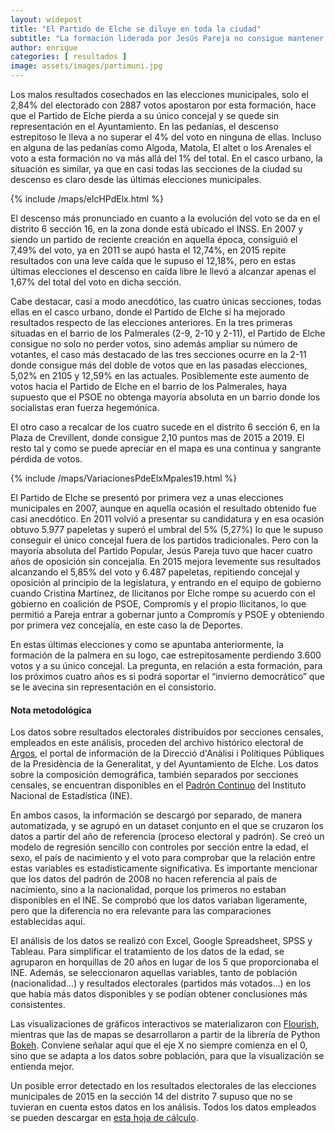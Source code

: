 ```yaml
---
layout: widepost
title: "El Partido de Elche se diluye en toda la ciudad"
subtitle: "La formación liderada por Jesús Pareja no consigue mantener ni mejorar resultados prácticamente en ninguna sección censal"
author: enrique 
categories: [ resultados ]
image: assets/images/partimuni.jpg
---
```

Los malos resultados cosechados en las elecciones municipales, solo el 2,84% del electorado con 2887 votos apostaron por esta formación, hace que el Partido de Elche pierda a su único concejal y se quede sin representación en el Ayuntamiento. En las pedanías, el descenso estrepitoso le lleva a no superar el 4% del voto en ninguna de ellas. Incluso en alguna de las pedanías como Algoda, Matola, El altet o los Arenales el voto a esta formación no va más allá del 1% del total. En el casco urbano, la situación es similar, ya que en casi todas las secciones de la ciudad su descenso es claro desde las últimas elecciones municipales. 

{% include /maps/elcHPdElx.html %}

El descenso más pronunciado en cuanto a la evolución del voto se da en el distrito 6 sección 16, en la zona donde está ubicado el INSS. En 2007 y siendo un partido de reciente creación en aquella época, consiguió el 7,49% del voto, ya en 2011 se aupó hasta el 12,74%, en 2015 repite resultados con una leve caída que le supuso el 12,18%, pero en estas últimas elecciones el descenso en caída libre le llevó a alcanzar apenas el 1,67% del total del voto en dicha sección.

<div class="flourish-embed" data-src="visualisation/386080"></div><script src="https://public.flourish.studio/resources/embed.js"></script>

Cabe destacar, casi a modo anecdótico, las cuatro únicas secciones, todas ellas en el casco urbano, donde el Partido de Elche sí ha mejorado resultados respecto de las elecciones anteriores. En la tres primeras situadas en el barrio de los Palmerales (2-9, 2-10 y 2-11), el Partido de Elche consigue no solo no perder votos, sino además ampliar su número de votantes, el caso más destacado de las tres secciones ocurre en la 2-11 donde consigue más del doble de votos que en las pasadas elecciones, 5,02% en 2105 y 12,59% en las actuales. Posiblemente este aumento de votos hacia el Partido de Elche en el barrio de los Palmerales, haya supuesto que el PSOE no obtenga mayoría absoluta en un barrio donde los socialistas eran fuerza hegemónica.

El otro caso a recalcar de los cuatro sucede en el distrito 6 sección 6, en la Plaza de Crevillent, donde consigue 2,10 puntos mas de 2015 a 2019. El resto tal y como se puede apreciar en el mapa es una continua y sangrante pérdida de votos.

{% include /maps/VariacionesPdeElxMpales19.html %}

El Partido de Elche se presentó por primera vez a unas elecciones municipales en 2007, aunque en aquella ocasión el resultado obtenido fue casi anecdótico. En 2011 volvió a presentar su candidatura y en esa ocasión obtuvo 5.977 papeletas y superó el umbral del 5% (5,27%) lo que le supuso conseguir el único concejal fuera de los partidos tradicionales. Pero con la mayoría absoluta del Partido Popular, Jesús Pareja tuvo que hacer cuatro años de oposición sin concejalía. En 2015 mejora levemente sus resultados alcanzando el 5,85% del voto y 6.487 papeletas, repitiendo concejal y oposición al principio de la legislatura, y entrando en el equipo de gobierno cuando Cristina Martínez, de Ilicitanos por Elche rompe su acuerdo con el gobierno en coalición de PSOE, Compromís y el propio Ilicitanos, lo que permitió a Pareja entrar a gobernar junto a Compromís y PSOE y obteniendo por primera vez concejalía, en este caso la de Deportes. 

En estas últimas elecciones y como se apuntaba anteriormente, la formación de la palmera en su logo, cae estrepitosamente perdiendo 3.600 votos y a su único concejal. La pregunta, en relación a esta formación, para los próximos cuatro años es si podrá soportar el “invierno democrático” que se le avecina sin representación en el consistorio.

<div class="alert alert-secondary" role="alert">
  <h4 class="alert-heading">Nota metodológica</h4>
  <p>Los datos sobre resultados electorales distribuidos por secciones censales, empleados en este análisis, proceden del archivo histórico electoral de <a href="http://www.argos.gva.es/ahe/val/buscaEleccionesV.html">Argos</a>, el portal de información de la Direcció d'Anàlisi i Polítiques Públiques de la Presidència de la Generalitat, y del Ayuntamiento de Elche. Los datos sobre la composición demográfica, también separados por secciones censales, se encuentran disponibles en el <a href="http://www.ine.es/dyngs/INEbase/es/operacion.htm?c=Estadistica_C&cid=1254736177012&menu=resultados&idp=1254734710990">Padrón Continuo</a> del Instituto Nacional de Estadística (INE).</p>
  <p>En ambos casos, la información se descargó por separado, de manera automatizada, y se agrupó en un dataset conjunto en el que se cruzaron los datos a partir del año de referencia (proceso electoral y padrón). Se creó un modelo de regresión sencillo con controles por sección entre la edad, el sexo, el país de nacimiento y el voto para comprobar que la relación entre estas variables es estadísticamente significativa. Es importante mencionar que los datos del padrón de 2008 no hacen referencia al país de nacimiento, sino a la nacionalidad, porque los primeros no estaban disponibles en el INE. Se comprobó que los datos variaban ligeramente, pero que la diferencia no era relevante para las comparaciones establecidas aquí.
</p>
  <p>El análisis de los datos se realizó con Excel, Google Spreadsheet, SPSS y Tableau. Para simplificar el tratamiento de los datos de la edad, se agruparon en horquillas de 20 años en lugar de los 5 que proporcionaba el INE. Además, se seleccionaron aquellas variables, tanto de población (nacionalidad…) y resultados electorales (partidos más votados…) en los que había más datos disponibles y se podían obtener conclusiones más consistentes.</p>
  <p>Las visualizaciones de gráficos interactivos se materializaron con <a href="https://flourish.studio/">Flourish</a>, mientras que las de mapas se desarrollaron a partir de la librería de Python <a href="https://bokeh.pydata.org/en/latest/">Bokeh</a>. Conviene señalar aquí que el eje X no siempre comienza en el 0, sino que se adapta a los datos sobre población, para que la visualización se entienda mejor.</p> 
  <p>Un posible error detectado en los resultados electorales de las elecciones municipales de 2015 en la sección 14 del distrito 7 supuso que no se tuvieran en cuenta estos datos en los análisis. Todos los datos empleados se pueden descargar en <a href="https://docs.google.com/spreadsheets/d/1KQXKOpb7Vh9nDM5oFVVR9pdp17jLWdkJoz7ND52hhcU/edit?usp=sharing">esta hoja de cálculo</a>.</p>
</div>